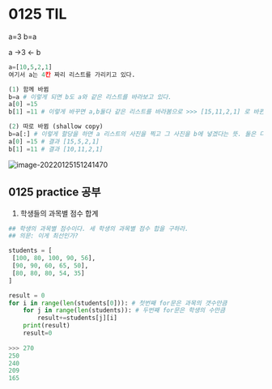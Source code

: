 # 0125 TIL	

a=3
b=a

a ->3  <- b

```python
a=[10,5,2,1] 
여기서 a는 4칸 짜리 리스트를 가리키고 있다. 

(1) 함께 바뀜
b=a # 이렇게 되면 b도 a와 같은 리스트를 바라보고 있다. 
a[0] =15
b[1] =11 # 이렇게 바꾸면 a,b둘다 같은 리스트를 바라봄으로 >>> [15,11,2,1] 로 바뀐다.

(2) 따로 바뀜 (shallow copy)
b=a[:] # 이렇게 할당을 하면 a 리스트의 사진을 찍고 그 사진을 b에 넣겠다는 뜻. 둘은 다른 list
a[0] =15 # 결과 [15,5,2,1]
b[1] =11 # 결과 [10,11,2,1]


```

![image-20220125151241470](C:\Users\skyes\AppData\Roaming\Typora\typora-user-images\image-20220125151241470.png)



## 0125 practice 공부

1. 학생들의 과목별 점수 합계 

```python
## 학생의 과목별 점수이다. 세 학생의 과목별 점수 합을 구하라. 
## 의문: 이게 최선인가?

students = [
 [100, 80, 100, 90, 56],
 [90, 90, 60, 65, 50],
 [80, 80, 80, 54, 35]
]

result = 0 
for i in range(len(students[0])): # 첫번째 for문은 과목의 갯수만큼
    for j in range(len(students)): # 두번째 for문은 학생의 수만큼
        result+=students[j][i]    
    print(result)
    result=0
    
>>> 270
250
240
209
165 
```

